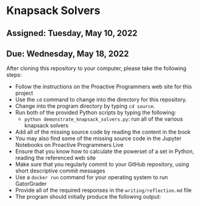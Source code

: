 # Knapsack Solvers

## Assigned: Tuesday, May 10, 2022
## Due: Wednesday, May 18, 2022

After cloning this repository to your computer, please take the following steps:

- Follow the instructions on the Proactive Programmers web site for this project
- Use the `cd` command to change into the directory for this repository.
- Change into the program directory by typing `cd source`.
- Run both of the provided Python scripts by typing the following:
  - `python demonstrate_knapsack_solvers.py`: run all of the various knapsack solvers
- Add all of the missing source code by reading the content in the book
- You may also find some of the missing source code in the Jupyter Notebooks on Proactive Programmers Live
- Ensure that you know how to calculate the powerset of a set in Python, reading the referenced web site
- Make sure that you regularly commit to your GitHub repository, using short descriptive commit messages
- Use a `docker run` command for your operating system to run GatorGrader
- Provide all of the required responses in the `writing/reflection.md` file
- The program should initially produce the following output:
